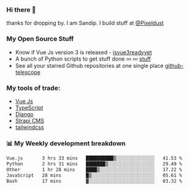 ### Hi there 👋

thanks for dropping by.
I am Sandip. I build stuff at [@Pixeldust](github.com/pixeldust-in/)

###  **My Open Source Stuff**

 - Know if Vue Js version 3 is released -  [isvue3readyyet](https://github.com/sandiprb/isvue3readyyet)
 - A bunch of Python scripts to get stuff done 💤 💤 [stuff](https://github.com/sandiprb/stuff)
 - See all your starred Github repositories at one single place [github-telescope](https://github.com/sandiprb/github-telescope)



###  **My tools of trade:**
 - [Vue Js](https://github.com/vuejs/vue/)
 - [TypeScript](https://github.com/microsoft/TypeScript)
 - [Django](github.com/django/django)
 - [Strapi CMS](github.com/strapi/strapi)
 - [tailwindcss](https://github.com/tailwindlabs/tailwindcss)


###  📊 **My Weekly development breakdown**
<!--START_SECTION:waka-->

```txt
Vue.js       3 hrs 33 mins   ██████████▒░░░░░░░░░░░░░░   41.53 %
Python       2 hrs 31 mins   ███████▒░░░░░░░░░░░░░░░░░   29.49 %
Other        1 hr 28 mins    ████▒░░░░░░░░░░░░░░░░░░░░   17.22 %
JavaScript   28 mins         █▒░░░░░░░░░░░░░░░░░░░░░░░   05.61 %
Bash         17 mins         ▓░░░░░░░░░░░░░░░░░░░░░░░░   03.32 %
```

<!--END_SECTION:waka-->
